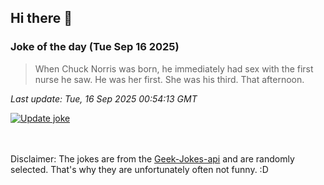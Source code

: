 ## Hi there 👋

### Joke of the day (Tue Sep 16 2025)
<!-- joke -->
>When Chuck Norris was born, he immediately had sex with the first nurse he saw. He was her first. She was his third. That afternoon.
<!-- /joke -->

*Last update: Tue, 16 Sep 2025 00:54:13 GMT*

[![Update joke](https://github.com/nclskfm/nclskfm/actions/workflows/joke.yml/badge.svg)](https://github.com/nclskfm/nclskfm/actions/workflows/joke.yml)

<br><br>
Disclaimer: The jokes are from the [Geek-Jokes-api](https://github.com/sameerkumar18/geek-joke-api) and are randomly selected. That's why they are unfortunately often not funny. :D
